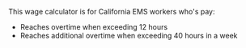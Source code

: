 This wage calculator is for California EMS workers who's pay:
- Reaches overtime when exceeding 12 hours
- Reaches additional overtime when exceeding 40 hours in a week
